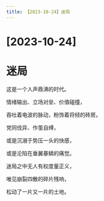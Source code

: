 ```yaml
---
title: 【2023-10-24】迷局
---
```


# [2023-10-24]
# 迷局

这是一个人声鼎沸的时代。

情绪输出、立场对垒、价值碰撞，

吞吐着电波的脉动，粉饰着将倾的砖房。

党同伐异、作茧自缚，

或是沉溺于势压一头的快感，

或是沦陷在垂翼暴鳞的痛觉。

迷局之中无人有权度量正义，

唯见崩裂四散的碎片残响，

松动了一片又一片的土地。